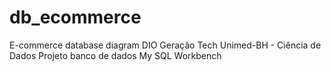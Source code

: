 # db_ecommerce
E-commerce database diagram 
DIO
Geração Tech Unimed-BH - Ciência de Dados
Projeto banco de dados
My SQL Workbench
